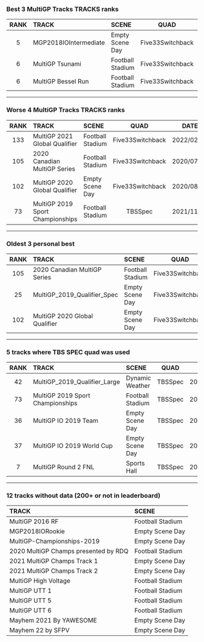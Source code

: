 ### Best 3 MultiGP Tracks TRACKS ranks
|RANK|TRACK|SCENE|QUAD|DATE|
|:---:|:---|:---|:---:|:---:|
|5|MGP2018IOIntermediate|Empty Scene Day|Five33Switchback|2021/03/05|
|6|MultiGP Tsunami|Football Stadium|Five33Switchback|2021/12/12|
|6|MultiGP Bessel Run|Football Stadium|Five33Switchback|2021/12/28|
---
### Worse 4 MultiGP Tracks TRACKS ranks
|RANK|TRACK|SCENE|QUAD|DATE|
|:---:|:---|:---|:---:|:---:|
|133|MultiGP 2021 Global Qualifier|Football Stadium|Five33Switchback|2022/02/11|
|105|2020 Canadian MultiGP Series|Football Stadium|Five33Switchback|2020/07/22|
|102|MultiGP 2020 Global Qualifier|Empty Scene Day|Five33Switchback|2020/08/18|
|73|MultiGP 2019 Sport Championships|Football Stadium|TBSSpec|2021/11/08|
---
### Oldest 3 personal best
|RANK|TRACK|SCENE|QUAD|DATE|
|:---:|:---|:---|:---:|:---:|
|105|2020 Canadian MultiGP Series|Football Stadium|Five33Switchback|2020/07/22|
|25|MultiGP_2019_Qualifier_Spec|Empty Scene Day|Five33Switchback|2020/08/07|
|102|MultiGP 2020 Global Qualifier|Empty Scene Day|Five33Switchback|2020/08/18|
---
### 5 tracks where TBS SPEC quad was used
|RANK|TRACK|SCENE|QUAD|DATE|
|:---:|:---|:---|:---:|:---:|
|42|MultiGP_2019_Qualifier_Large|Dynamic Weather|TBSSpec|2020/08/26|
|73|MultiGP 2019 Sport Championships|Football Stadium|TBSSpec|2021/11/08|
|36|MultiGP IO 2019 Team|Empty Scene Day|TBSSpec|2020/08/26|
|37|MultiGP IO 2019 World Cup|Empty Scene Day|TBSSpec|2020/10/13|
|7|MultiGP Round 2 FNL|Sports Hall|TBSSpec|2020/09/17|
---
### 12 tracks without data (200+ or not in leaderboard)
|TRACK|SCENE|
|:---|:---|
|MultiGP 2016 RF|Football Stadium|
|MGP2018IORookie|Empty Scene Day|
|MultiGP-Championships-2019|Empty Scene Day|
|2020 MultiGP Champs presented by RDQ|Football Stadium|
|2021 MultiGP Champs Track 1|Empty Scene Day|
|2021 MultiGP Champs Track 2|Empty Scene Day|
|MultiGP High Voltage|Football Stadium|
|MultiGP UTT 1|Football Stadium|
|MultiGP UTT 5|Football Stadium|
|MultiGP UTT 6|Football Stadium|
|Mayhem 2021 By YAWESOME|Empty Scene Day|
|Mayhem 22 by SFPV|Empty Scene Day|
